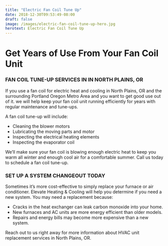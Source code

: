 ```yaml
---
title: "Electric Fan Coil Tune Up"
date: 2018-12-30T09:53:49-08:00
draft: false
image: /images/electric-fan-coil-tune-up-hero.jpg
herotext: Electric Fan Coil Tune Up
---
```


# Get Years of Use From Your Fan Coil Unit

### FAN COIL TUNE-UP SERVICES IN IN NORTH PLAINS, OR

If you use a fan coil for electric heat and cooling in North Plains, OR and the surrounding Portland Oregon Metro Area and you want to get good use out of it. we will help keep your fan coil unit running efficiently for years with regular maintenance and tune-ups. 

A fan coil tune-up will include:

- Cleaning the blower motors
- Lubricating the moving parts and motor
- Inspecting the electrical heating elements
- Inspecting the evaporator coil

We’ll make sure your fan coil is blowing enough electric heat to keep you warm all winter and enough cool air for a comfortable summer. Call us today to schedule a fan coil tune-up.

### SET UP A SYSTEM CHANGEOUT TODAY

Sometimes it’s more cost-effective to simply replace your furnace or air conditioner. Elevate Heating & Cooling will help you determine if you need a new system. You may need a replacement because:

- Cracks in the heat exchanger can leak carbon monoxide into your home.
- New furnaces and AC units are more energy efficient than older models.
- Repairs and energy bills may become more expensive than a new system.

Reach out to us right away for more information about HVAC unit replacement services in North Plains, OR.